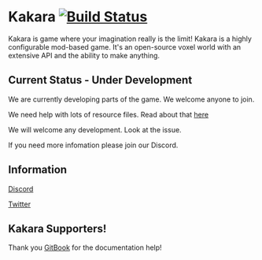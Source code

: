 # Kakara [![Build Status](https://ci.potatocorp.dev/view/Kakara/job/Kakara/badge/icon)](https://ci.potatocorp.dev/view/Kakara/job/Kakara/)
Kakara is game where your imagination really is the limit! Kakara is a highly configurable mod-based game. It's an open-source voxel world with an extensive API and the ability to make anything.
## Current Status - Under Development
We are currently developing parts of the game. We welcome anyone to join. 

We need help with lots of resource files. Read about that [here](https://github.com/kakaragame/KVanilla/issues/3) 

We will welcome any development. Look at the issue. 

If you need more infomation please join our Discord. 
## Information
[Discord](https://discord.com/invite/GYAdsGY)

[Twitter](https://twitter.com/kakaragame)


## Kakara Supporters! 
Thank you [GitBook](https://www.gitbook.com/) for the documentation help!